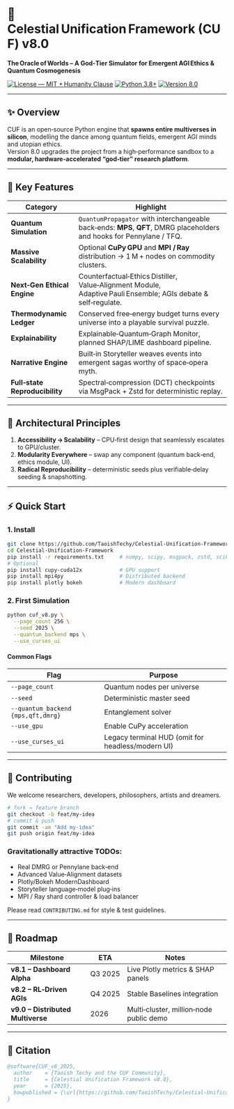 # 🌌 Celestial Unification Framework (CUF) v8.0  
**The Oracle of Worlds – A God‑Tier Simulator for Emergent AGI Ethics & Quantum Cosmogenesis**

[![License — MIT + Humanity Clause](https://img.shields.io/badge/license-MIT%20%2B%20Humanity%20Clause-blue.svg)](LICENSE)
[![Python 3.8+](https://img.shields.io/badge/python-3.8%2B-blue.svg)](#)
[![Version 8.0](https://img.shields.io/badge/release-v8.0-purple.svg)](#)

---

## ✨ Overview
CUF is an open‑source Python engine that **spawns entire multiverses in silicon**, modelling the dance among quantum fields, emergent AGI minds and utopian ethics.  
Version 8.0 upgrades the project from a high‑performance sandbox to a **modular, hardware‑accelerated “god‑tier” research platform**. 

---

## 🚀 Key Features

| Category | Highlight |
|----------|-----------|
| **Quantum Simulation** | `QuantumPropagator` with interchangeable back‑ends: **MPS**, **QFT**, DMRG placeholders and hooks for Pennylane / TFQ. |
| **Massive Scalability** | Optional **CuPy GPU** and **MPI / Ray** distribution → 1 M + nodes on commodity clusters. |
| **Next‑Gen Ethical Engine** | Counterfactual‑Ethics Distiller, Value‑Alignment Module, Adaptive Pauli Ensemble; AGIs debate & self‑regulate. |
| **Thermodynamic Ledger** | Conserved free‑energy budget turns every universe into a playable survival puzzle. |
| **Explainability** | Explainable‑Quantum‑Graph Monitor, planned SHAP/LIME dashboard pipeline. |
| **Narrative Engine** | Built‑in Storyteller weaves events into emergent sagas worthy of space‑opera myth. |
| **Full‑state Reproducibility** | Spectral‑compression (DCT) checkpoints via MsgPack + Zstd for deterministic replay. |

---

## 🧭 Architectural Principles

1. **Accessibility → Scalability** – CPU‑first design that seamlessly escalates to GPU/cluster.  
2. **Modularity Everywhere** – swap any component (quantum back‑end, ethics module, UI).  
3. **Radical Reproducibility** – deterministic seeds plus verifiable‑delay seeding & snapshotting.

---

## ⚡ Quick Start

### 1. Install

```bash
git clone https://github.com/TaoishTechy/Celestial-Unification-Framework.git
cd Celestial-Unification-Framework
pip install -r requirements.txt     # numpy, scipy, msgpack, zstd, scikit‑learn …
# Optional
pip install cupy-cuda12x            # GPU support
pip install mpi4py                  # Distributed backend
pip install plotly bokeh            # Modern dashboard
```

### 2. First Simulation

```bash
python cuf_v8.py \
  --page_count 256 \
  --seed 2025 \
  --quantum_backend mps \
  --use_curses_ui
```

#### Common Flags

| Flag | Purpose |
|------|---------|
| `--page_count` | Quantum nodes per universe |
| `--seed` | Deterministic master seed |
| `--quantum_backend {mps,qft,dmrg}` | Entanglement solver |
| `--use_gpu` | Enable CuPy acceleration |
| `--use_curses_ui` | Legacy terminal HUD (omit for headless/modern UI) |

---

## 🤝 Contributing

We welcome researchers, developers, philosophers, artists and dreamers.

```bash
# fork → feature branch
git checkout -b feat/my‑idea
# commit & push
git commit -am "Add my-idea"
git push origin feat/my‑idea
```

### Gravitationally attractive TODOs:

- Real DMRG or Pennylane back‑end  
- Advanced Value‑Alignment datasets  
- Plotly/Bokeh ModernDashboard  
- Storyteller language‑model plug‑ins  
- MPI / Ray shard controller & load balancer  

Please read `CONTRIBUTING.md` for style & test guidelines.

---

## 🔭 Roadmap

| Milestone | ETA | Notes |
|-----------|-----|-------|
| **v8.1 – Dashboard Alpha** | Q3 2025 | Live Plotly metrics & SHAP panels |
| **v8.2 – RL‑Driven AGIs** | Q4 2025 | Stable Baselines integration |
| **v9.0 – Distributed Multiverse** | 2026 | Multi‑cluster, million‑node public demo |

---

## 📜 Citation

```bibtex
@software{CUF_v8_2025,
  author    = {Taoish Techy and the CUF Community},
  title     = {Celestial Unification Framework v8.0},
  year      = {2025},
  howpublished = {\url{https://github.com/TaoishTechy/Celestial-Unification-Framework}}
}
```
